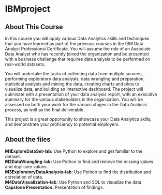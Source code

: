 # IBMproject
## About This Course
In this course you will apply various Data Analytics skills and techniques that you have learned as part of the previous courses in the IBM Data Analyst Professional Certificate. You will assume the role of an Associate Data Analyst who has recently joined the organization and be presented with a business challenge that requires data analysis to be performed on real-world datasets. 

You will undertake the tasks of collecting data from multiple sources, performing exploratory data analysis, data wrangling and preparation, statistical analysis and mining the data, creating charts and plots to visualize data, and building an interactive dashboard. The project will culminate with a presentation of your data analysis report, with an executive summary for the various stakeholders in the organization. You will be assessed on both your work for the various stages in the Data Analysis process, as well as the final deliverable. 

This project is a great opportunity to showcase your Data Analytics skills, and demonstrate your proficiency to potential employers.

## About the files
<b>M1ExploreDataSet-lab:</b> Use Python to explore and get familiar to the dataset. <br>
<b>M2DataWrangling-lab:</b> Use Python to find and remove the missing values and duplicate values. <br>
<b>M3ExploratoryDataAnalysis-lab:</b> Use Python to find the distribution and correlation of data. <br>
<b>M4DataVisualization-lab:</b> Use Python and SQL to visualize the data. <br>
<b>Capstone Presentation:</b> Presentation of findings.
